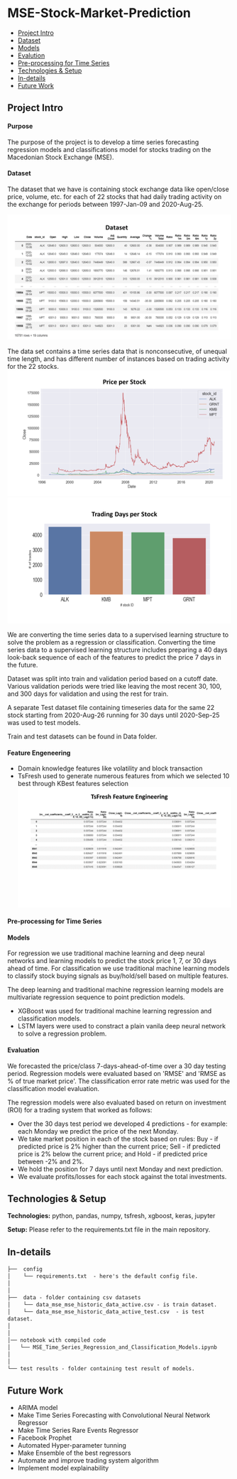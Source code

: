 # MSE-Stock-Market-Prediction
* [Project Intro](#project-intro)
* [Dataset](#dataset)
* [Models](#models)
* [Evalution](#evaluation)
* [Pre-processing for Time Series](#Pre-processing-for-Time-Series)
* [Technologies & Setup](#technologies-&-setup)
* [In-details](#in-details)
* [Future Work](#future-work)


## Project Intro

#### Purpose
The purpose of the project is to develop a time series forecasting regression models and classifications model for stocks trading on the Macedonian Stock Exchange (MSE).

#### Dataset
The dataset that we have is containing stock exchange data like open/close price, volume, etc. for each of 22 stocks that had daily trading activity on the exchange for periods between 1997-Jan-09 and 2020-Aug-25. 

![image](Data/dataset.png)

The data set contains a time series data that is nonconsecutive, of unequal time length, and has different number of instances based on trading activity for the 22 stocks.
![image](Data/price_per_stock.png)
![image](Data/trading_days.png)


We are converting the time series data to a supervised learning structure to solve the problem as a regression or classification. 
Converting the time series data to a supervised learning structure includes preparing a 40 days look-back sequence of each of the features to predict the price 7 days in the future. 

Dataset was split into train and validation period based on a cutoff date. Various validation periods were tried like leaving the most recent 30, 100, and 300 days for validation and using the rest for train.

A separate Test dataset file containing timeseries data for the same 22 stock starting from 2020-Aug-26 running for 30 days until 2020-Sep-25 was used to test models. 

Train and test datasets can be found in Data folder.

#### Feature Engeneering
* Domain knowledge features like volatility and block transaction
* TsFresh used to generate numerous features from which we selected 10 best through KBest features selection
![image](Data/tsfresh.png)

#### Pre-processing for Time Series 

#### Models
For regression we use traditional machine learning and deep neural networks and learning models to predict the stock price 1, 7, or 30 days ahead of time. For classification we use traditional machine learning models to classify stock buying signals as buy/hold/sell based on multiple features.

The deep learning and traditional machine regression learning models are multivariate regression sequence to point prediction models. 
* XGBoost was used for traditional machine learning regression and classification models.
* LSTM layers were used to constract a plain vanila deep neural network to solve a regression problem.

#### Evaluation
We forecasted the price/class 7-days-ahead-of-time over a 30 day testing period. 
Regression models were evaluated based on 'RMSE' and 'RMSE as % of true market price'. The classification error rate metric was used for the classification model evaluation. 

The regression models were also evaluated based on return on investment (ROI) for a trading system that worked as follows:
* Over the 30 days test period we developed 4 predictions - for example: each Monday we predict the price of the next Monday.
* We take market position in each of the stock based on rules: Buy - if predicted price is 2% higher than the current price; Sell - if predicted price is 2% below the current price; and Hold - if predicted price between -2% and 2%.
* We hold the position for 7 days until next Monday and next prediction.
* We evaluate profits/losses for each stock against the total investments.


## Technologies & Setup
**Technologies:**
python, pandas, numpy, tsfresh, xgboost, keras, jupyter

**Setup:**
Please refer to the requirements.txt file in the main repository.


## In-details
```
├──  config
│    └── requirements.txt  - here's the default config file.
│
│
├──  data - folder containing csv datasets 
│    └── data_mse_mse_historic_data_active.csv - is train dataset.
│    └── data_mse_mse_historic_data_active_test.csv  - is test dataset.
│
│
│── notebook with compiled code
│   └── MSE_Time_Series_Regression_and_Classification_Models.ipynb
│
│
└── test results - folder containing test result of models.

```

## Future Work
* ARIMA model
* Make Time Series Forecasting with Convolutional Neural Network Regressor
* Make Time Series Rare Events Regressor
* Facebook Prophet
* Automated Hyper-parameter tunning
* Make Ensemble of the best regressors
* Automate and improve trading system algorithm 
* Implement model explainability

